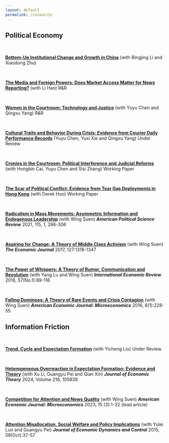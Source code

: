 ```yaml
---
layout: default
permalink: /research/
---
```


## Political Economy

<br>

[**Bottom-Up Institutional Change and Growth in China​**](/files/CLZ_Jan2025.pdf) (with Bingjing Li and Xiaodong Zhu)

<br>

[**The Media and Foreign Powers: Does Market Access Matter for News Reporting?​**](/files/MediaBow.pdf) (with Li Han) R&R

<br>


[**Women in the Courtroom: Technology and Justice​**](/files/Women.pdf) (with Yuyu Chen and Qingxu Yang) R&R

<br>


[**Cultural Traits and Behavior During Crisis: Evidence from Courier Daily Performance Records**](/files/Courier.pdf) (Yuyu Chen, Yuxi Xie and Qingxu Yang) Under Review

<br>

[**Cronies in the Courtroom: Political Interference and Judicial Reforms**](/files/Cronies.pdf) (with Hongbin Cai, Yuyu Chen and Sisi Zhang) Working Paper

<br>

[**The Scar of Political Conflict: Evidence from Tear Gas Deployments in Hong Kong**](/files/housing-2025-Feb.pdf) (with Derek Huo) Working Paper

<br>

[**Radicalism in Mass Movements: Asymmetric Information and Endogenous Leadership**](/files/Radicalism.pdf) ​(with Wing Suen) ***American Political Science Review*** 2021, 115, 1, 286-306

<br>

[**Aspiring for Change: A Theory of Middle Class Activism**](/files/Aspiring.pdf) (with Wing Suen)  ***The Economic Journal*** 2017, 127:1318-1347

<br>

[**The Power of Whispers: A Theory of Rumor, Communication and Revolution**](/files/Thepower.pdf) (with Yang Lu and Wing Suen) ***International Economic Review*** 2016, 57(No.1):89-116

<br>

[**Falling ﻿Dominoes﻿: A Theory of Rare Events and Crisis Contagion**](/files/Falling.pdf) (with Wing Suen)  ***American Economic Journal: Microeconomics*** 2016, 8(1):228-55



## Information Friction
<br>

[**Trend, Cycle and Expectation Formation**](/files/Trend.pdf) (with Yicheng Liu) Under Review

<br>

[**Heterogeneous Overreaction in Expectation Formation: Evidence and Theory**](/files/Heterogeneous.pdf) (with Xu Li, Guangyu Pei and Qian Xin) ***Journal of Economic Theory*** 2024, Volume 218, 105839

<br>


[**​Competition for Attention and News Quality**](/files/Competition.pdf) (with Wing Suen) ***American Economic Journal: Microeconomics*** 2023, 15 (3):1-32 (lead article)

<br>

[**Attention Misallocation, Social Welfare and Policy Implications**](/files/Attention.pdf) (with Yulei Luo and Guangyu Pei)  ***Journal of Economic Dynamics and Control*** 2015, 59(Oct):37-57

<br>


